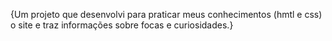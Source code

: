 {Um projeto que desenvolvi para praticar meus conhecimentos (hmtl e css) o site e traz informações sobre focas e curiosidades.} 
